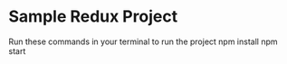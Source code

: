 # Sample Redux Project
Run these commands in your terminal to run the project
npm install
npm start

